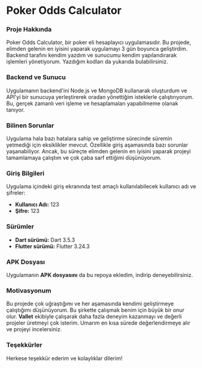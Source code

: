 # Poker Odds Calculator

### Proje Hakkında
Poker Odds Calculator, bir poker eli hesaplayıcı uygulamasıdır. Bu projede, elimden gelenin en iyisini yaparak uygulamayı 3 gün boyunca geliştirdim. Backend tarafını kendim yazdım ve sunucumu kendim yapılandırarak işlemleri yönetiyorum. Yazdığım kodları da yukarıda bulabilirsiniz.

### Backend ve Sunucu
Uygulamanın backend'ini Node.js ve MongoDB kullanarak oluşturdum ve API'yi bir sunucuya yerleştirerek oradan yönettiğim isteklerle çalıştırıyorum. Bu, gerçek zamanlı veri işleme ve hesaplamaları yapabilmeme olanak tanıyor.

### Bilinen Sorunlar
Uygulama hala bazı hatalara sahip ve geliştirme sürecinde süremin yetmediği için eksiklikler mevcut. Özellikle giriş aşamasında bazı sorunlar yaşanabiliyor. Ancak, bu süreçte elimden gelenin en iyisini yaparak projeyi tamamlamaya çalıştım ve çok çaba sarf ettiğimi düşünüyorum.

### Giriş Bilgileri
Uygulama içindeki giriş ekranında test amaçlı kullanılabilecek kullanıcı adı ve şifreler:
- **Kullanıcı Adı:** 123
- **Şifre:** 123

### Sürümler
- **Dart sürümü:** Dart 3.5.3 
- **Flutter sürümü:** Flutter 3.24.3

### APK Dosyası
Uygulamanın **APK dosyasını** da bu repoya ekledim, indirip deneyebilirsiniz.

### Motivasyonum
Bu projede çok uğraştığımı ve her aşamasında kendimi geliştirmeye çalıştığımı düşünüyorum. Bu şirkette çalışmak benim için büyük bir onur olur. **Vallet** ekibiyle çalışarak daha fazla deneyim kazanmayı ve değerli projeler üretmeyi çok isterim. Umarım en kısa sürede değerlendirmeye alır ve projeyi incelersiniz.

### Teşekkürler
Herkese teşekkür ederim ve kolaylıklar dilerim!
